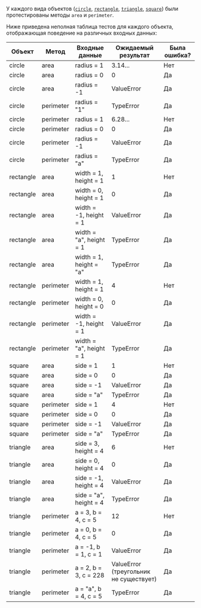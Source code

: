 У каждого вида объектов ([`circle`](../src/circle.py), [`rectangle`](../src/rectangle.py), [`triangle`](../src/triangle.py), [`square`](../src/square.py)) были протестированы методы `area` и `perimeter`.

Ниже приведена неполная таблица тестов для каждого объекта, отображающая поведение на различных входных данных:

| Объект | Метод | Входные данные | Ожидаемый результат | Была ошибка? |
| --- | --- | --- | --- | --- |
| circle | area | radius = 1 | 3.14... | Нет |
| circle | area | radius = 0 | 0 | Да |
| circle | area | radius = -1 | ValueError | Да |
| circle | perimeter | radius = "1" | TypeError | Да |
| circle | perimeter | radius = 1 | 6.28... | Нет |
| circle | perimeter | radius = 0 | 0 | Да |
| circle | perimeter | radius = -1 | ValueError | Да |
| circle | perimeter | radius = "a" | TypeError | Да |
| rectangle | area | width = 1, height = 1 | 1 | Нет |
| rectangle | area | width = 0, height = 1 | 0 | Да |
| rectangle | area | width = -1, height = 1 | ValueError | Да |
| rectangle | area | width = "a", height = 1 | TypeError | Да |
| rectangle | area | width = 1, height = "a" | TypeError | Да |
| rectangle | perimeter | width = 1, height = 1 | 4 | Нет |
| rectangle | perimeter | width = 0, height = 0 | 0 | Да |
| rectangle | perimeter | width = -1, height = 1 | ValueError | Да |
| rectangle | perimeter | width = "a", height = 1 | TypeError | Да |
| square | area | side = 1 | 1 | Нет |
| square | area | side = 0 | 0 | Да |
| square | area | side = -1 | ValueError | Да |
| square | area | side = "a" | TypeError | Да |
| square | perimeter | side = 1 | 4 | Нет |
| square | perimeter | side = 0 | 0 | Да |
| square | perimeter | side = -1 | ValueError | Да |
| square | perimeter | side = "a" | TypeError | Да |
| triangle | area | side = 3, height = 4 | 6 | Нет |
| triangle | area | side = 0, height = 4 | 0 | Да |
| triangle | area | side = -1, height = 4 | ValueError | Да |
| triangle | area | side = "a", height = 4 | TypeError | Да |
| triangle | perimeter | a = 3, b = 4, c = 5 | 12 | Нет |
| triangle | perimeter | a = 0, b = 4, c = 5 | 0 | Да |
| triangle | perimeter | a = -1, b = 1, c = 1 | ValueError | Да |
| triangle | perimeter | a = 2, b = 3, c = 228 | ValueError (треугольник не существует) | Да |
| triangle | perimeter | a = "a", b = 4, c = 5 | TypeError | Да |


